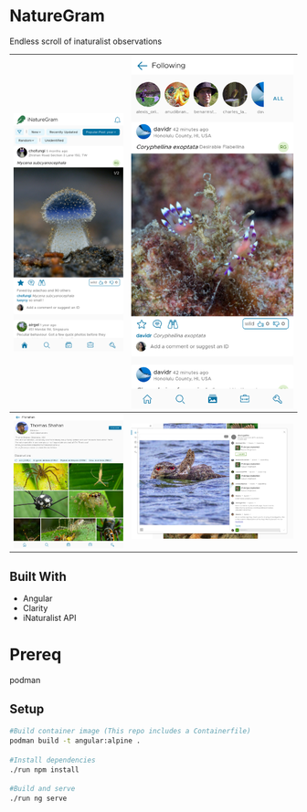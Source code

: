 # NatureGram
Endless scroll of inaturalist observations

|![home](readmephotos/home.png)|![following](readmephotos/following.png)|
|:-:|:-:|
|![naturalist](readmephotos/naturalist.png)|![comments](readmephotos/comments_wide.png)|

## Built With
* Angular
* Clarity
* iNaturalist API

# Prereq
podman

## Setup 

```bash
#Build container image (This repo includes a Containerfile) 
podman build -t angular:alpine .

#Install dependencies
./run npm install

#Build and serve
./run ng serve 
```

